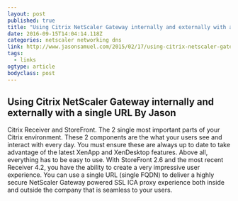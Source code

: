```yaml
---
layout: post
published: true
title: "Using Citrix NetScaler Gateway internally and externally with a single URL – JasonSamuel.com"
date: 2016-09-15T14:04:14.118Z
categories: netscaler networking dns
link: http://www.jasonsamuel.com/2015/02/17/using-citrix-netscaler-gateway-internally-and-externally-with-a-single-url/
tags:
  - links
ogtype: article
bodyclass: post
---
```


## Using Citrix NetScaler Gateway internally and externally with a single URL By Jason

Citrix Receiver and StoreFront. The 2 single most important parts of your Citrix environment. These 2 components are the what your users see and interact with every day. You must ensure these are always up to date to take advantage of the latest XenApp and XenDesktop features. Above all, everything has to be easy to use. With StoreFront 2.6 and the most recent Receiver 4.2, you have the ability to create a very impressive user experience. You can use a single URL (single FQDN) to deliver a highly secure NetScaler Gateway powered SSL ICA proxy experience both inside and outside the company that is seamless to your users.
